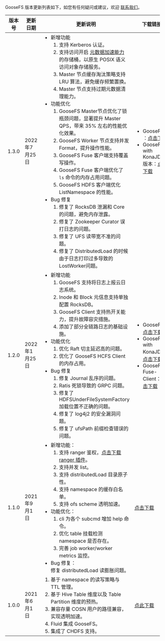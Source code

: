 GooseFS 版本更新列表如下，如您有任何疑问或建议，欢迎 [联系我们](https://cloud.tencent.com/document/product/436/37708)。

|版本号|更新日期|更新说明|下载链接|
|------|-----|------|------|
|  1.3.0  |  2022年7月25日   |  <ul  style="margin: 0;"> <li>新增功能<ol  style="margin: 0;"><li>支持 Kerberos 认证。</li><li>支持访问开启 [元数据加速能力](https://cloud.tencent.com/document/product/436/56971) 的存储桶，以原生 POSIX 语义访问对象存储服务。</li><li>Master 节点缓存淘汰策略支持 LRU 算法，避免缓存频繁置换。</li><li>Master 节点支持过期元数据清理能力。</li></ol></li><li>功能优化<ol  style="margin: 0;"><li>GooseFS Master节点优化了锁瓶颈问题，显著提升 Master QPS，带来 35% 左右的性能优化效果。</li><li>GooseFS Worker 节点支持并发 Format，提升操作性能。</li><li>GooseFS Fuse 客户端支持覆盖写操作。</li><li>GooseFS Fuse 客户端优化了 `ls` 命令的内存占用问题。</li><li>GooseFS HDFS 客户端优化 ListNamespace 的性能。</li></ol></li><li>Bug 修复<ol  style="margin: 0;"><li>修复了 RocksDB 泄漏和 Core 的问题，避免内存泄露。</li><li>修复了 Zookeeper Curator 误打日志的问题。</li><li>修复了 UFS 读带宽不准的问题。</li><li>修复了 DistributedLoad 的时候由于日志打印过多导致的 LostWorker问题。</li></ol></li></ul>  |   <ul  style="margin: 0;"><li>GooseFS ：[点击下载](https://downloads.tencentgoosefs.cn/goosefs/1.3.0/release/goosefs-1.3.0-bin.tar.gz) </li><li> GooseFS with KonaJDK 版本：[点击下载](https://downloads.tencentgoosefs.cn/goosefs/1.3.0/release/goosefs-1.3.0-bin-konajdk11.tar.gz) </li></ul>   |
| 1.2.0 | 2022年1月25日 | <ul  style="margin: 0;"><li>新增功能<ol  style="margin: 0;"><li>GooseFS 支持将日志上报云日志系统。</li><li> Inode 和 Block 元信息支持单独配置 RocksDB。</li><li>GooseFS Client 支持热开关能力，提升故障容灾措施。</li><li> 添加了部分全链路日志的基础设施。</li></ol></li><li>功能优化<ol  style="margin: 0;"><li>优化 Raft 切主延迟高的问题。</li><li>优化了 GooseFS HCFS Client 的内存占用。</li></ol></li><li>Bug 修复<ol  style="margin: 0;"><li>修复 Journal 乱序的问题。</li><li>Ratis 死锁导致的 GRPC 问题。</li><li>修复了 HDFSUnderFileSystemFactory 加载位置不正确的问题。</li><li>修复了 log4j2 的安全漏洞问题。</li><li>修复了 ufsPath 前缀检查错误的问题。</li></ol></li></ul> | <ul  style="margin: 0;"><li>GooseFS：[点击下载](https://cos-data-lake-release-1253960454.cos.ap-guangzhou.myqcloud.com/goosefs/1.2.0/release/goosefs-1.2.0-bin.tar.gz) </li><li>GooseFS with KonaJDK：[点击下载](https://cos-data-lake-release-1253960454.cos.ap-guangzhou.myqcloud.com/goosefs/1.2.0/release/goosefs-1.2.0-bin-with-konajdk11.tar.gz) <li>GooseFS Fuse-Client：[点击下载](https://cos-data-lake-release-1253960454.cos.ap-guangzhou.myqcloud.com/goosefs/1.2.0/release/goosefs-fuse-1.2.0-bin.tar.gz)</li></ul> |
|  1.1.0   |  2021年9月1日  |  <ul  style="margin: 0;"><li>新增功能：<ol  style="margin: 0;"><li>支持 ranger 鉴权，[点击下载 ranger 插件](https://cos-data-lake-release-1253960454.cos.ap-guangzhou.myqcloud.com/goosefs/extensions/ranger-plugin/1.0.0/release/ranger-goosefs-plugin-1.0.0.jar)。</li><li>支持并发 list。</li><li>支持 distributedLoad 目录原子性。</li><li>支持 namespace 的缓存白名单。</li><li>支持 ofs scheme 透明加速。</li></ol></li><li>功能优化：<ol  style="margin: 0;"><li>cli 为各个 subcmd 增加 help 命令。</li><li>优化 table 挂载检测 namespace 是否存在。</li><li>完善 job worker/worker metrics 监控。</li></ol></li><li>Bug 修复：<br>修复 distributedLoad 读膨胀问题。 </li></ul>   |     [点击下载](https://cos-data-lake-release-1253960454.cos.ap-guangzhou.myqcloud.com/goosefs/1.1.0/release/goosefs-1.1.0-bin.tar.gz)    |
|1.0.0 |  2021年6月1日  |   <ol  style="margin: 0;"><li>基于 namespace 的读写策略与 TTL 管理。</li><li>基于 Hive Table 维度以及 Table Partition 维度的预热。</li><li>兼容存量 COSN 用户的路径兼容，实现透明加速。</li><li>Fluid 集成 GooseFS。</li><li>集成了 CHDFS 支持。   | [点此下载](https://cos-data-lake-release-1253960454.cos.ap-guangzhou.myqcloud.com/goosefs/1.0.0/release/goosefs-1.0.0-bin.tar.gz)</li></ol> |
